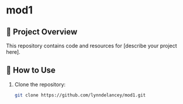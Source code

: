 # mod1

## 📌 Project Overview
This repository contains code and resources for [describe your project here]. 

## 🚀 How to Use
1. Clone the repository:  
   ```sh
   git clone https://github.com/lynndelancey/mod1.git

